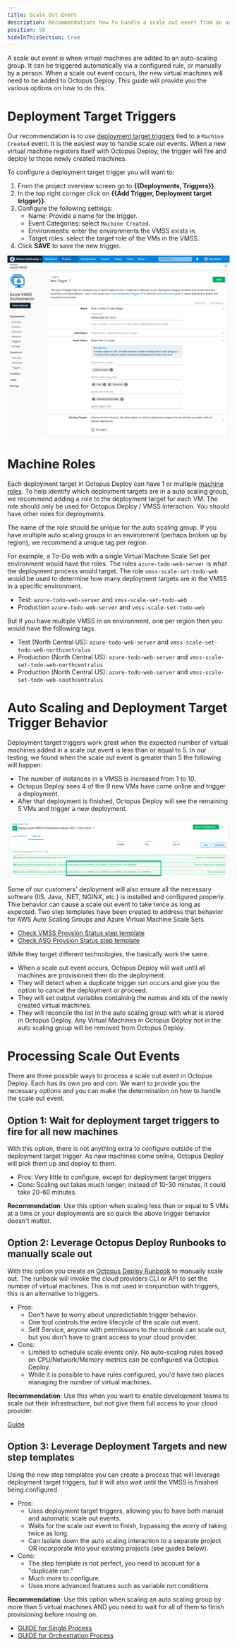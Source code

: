 ```yaml
---
title: Scale Out Event
description: Recommendations how to handle a scale out event from an auto scaling group in Octopus Deploy.
position: 50
hideInThisSection: true
---
```


A scale out event is when virtual machines are added to an auto-scaling group.  It can be triggered automatically via a configured rule, or manually by a person.  When a scale out event occurs, the new virtual machines will need to be added to Octopus Deploy.  This guide will provide you the various options on how to do this.

# Deployment Target Triggers

Our recommendation is to use [deployment target triggers](/docs/projects/project-triggers/deployment-target-triggers.md) tied to a `Machine Created` event.  It is the easiest way to handle scale out events.  When a new virtual machine registers itself with Octopus Deploy, the trigger will fire and deploy to those newly created machines.

To configure a deployment target trigger you will want to:

1. From the project overview screen go to **{{Deployments, Triggers}}**.
2. In the top right cornger click on **{{Add Trigger, Deployment target trigger}}**.
3. Configure the following settings:
    - Name: Provide a name for the trigger.
    - Event Categories: select `Machine Created`.
    - Environments: enter the environments the VMSS exists in.
    - Target roles: select the target role of the VMs in the VMSS.
4. Click **SAVE** to save the new trigger.

![Orchestration Project Deployment Target Trigger](images/orchestration-project-deployment-target-trigger.png)

# Machine Roles

Each deployment target in Octopus Deploy can have 1 or multiple [machine roles](/docs/getting-started/best-practices/environments-and-deployment-targets-and-roles.md#deployment-target-environment-and-role-relationship).  To help identify which deployment targets are in a auto scaling group, we recommend adding a role to the deployment target for each VM.  The role should only be used for Octopus Deploy / VMSS interaction.  You should have other roles for deployments.

The name of the role should be unique for the auto scaling group.  If you have multiple auto scaling groups in an environment (perhaps broken up by region), we recommend a unique tag per region.

For example, a To-Do web with a single Virtual Machine Scale Set per environment would have the roles.  The roles `azure-todo-web-server` is what the deployment process would target.  The role `vmss-scale-set-todo-web` would be used to determine how many deployment targets are in the VMSS in a specific environment.

- Test: `azure-todo-web-server` and `vmss-scale-set-todo-web`
- Production `azure-todo-web-server` and `vmss-scale-set-todo-web`

But if you have multiple VMSS in an environment, one per region then you would have the following tags.

- Test (North Central US): `azure-todo-web-server` and `vmss-scale-set-todo-web-northcentralus`
- Production (North Central US): `azure-todo-web-server` and `vmss-scale-set-todo-web-northcentralus`
- Production (North Central US): `azure-todo-web-server` and `vmss-scale-set-todo-web-southcentralus`

# Auto Scaling and Deployment Target Trigger Behavior

Deployment target triggers work great when the expected number of virtual machines added in a scale out event is less than or equal to 5.  In our testing, we found when the scale out event is greater than 5 the following will happen:

- The number of instances in a VMSS is increased from 1 to 10.
- Octopus Deploy sees 4 of the 9 new VMs have come online and trigger a deployment.
- After that deployment is finished, Octopus Deploy will see the remaining 5 VMs and trigger a new deployment.

![Deployment target triggers with auto scaling groups](images/auto-scaling-with-deployment-target-triggers.png)

Some of our customers' deployment will also ensure all the necessary software (IIS, Java, .NET, NGINX, etc.) is installed and configured properly.  Thie behavior can cause a scale out event to take twice as long as expected.  Two step templates have been created to address that behavior for AWS Auto Scaling Groups and Azure Virtual Machine Scale Sets.  

- [Check VMSS Provsion Status step template](https://library.octopus.com/step-templates/e04c5cd8-0982-44b8-9cae-0a4b43676adc/actiontemplate-check-vmss-provision-status)
- [Check ASG Provsion Status step template](TBD)

While they target different technologies, the basically work the same.

- When a scale out event occurs, Octopus Deploy will wait until all machines are provisioned then do the deployment.
- They will detect when a duplicate trigger run occurs and give you the option to cancel the deployment or proceed.
- They will set output variables containing the names and ids of the newly created virtual machines.
- They will reconcile the list in the auto scaling group with what is stored in Octopus Deploy.  Any Virtual Machines in Octopus Deploy not in the auto scaling group will be removed from Octopus Deploy.

# Processing Scale Out Events

There are three possible ways to process a scale out event in Octopus Deploy.  Each has its own pro and con.  We want to provide you the necessary options and you can make the determination on how to handle the scale out event.

## Option 1: Wait for deployment target triggers to fire for all new machines

With this option, there is not anything extra to configure outside of the deployment target trigger.  As new machines come online, Octopus Deploy will pick them up and deploy to them.  

- Pros: Very little to configure, except for deployment target triggers
- Cons: Scaling out takes much longer; instead of 10-30 minutes, it could take 20-60 minutes.

**Recommendation**: Use this option when scaling less than or equal to 5 VMs at a time or your deployments are so quick the above trigger behavior doesn't matter.

## Option 2: Leverage Octopus Deploy Runbooks to manually scale out

With this option you create an [Octopus Deploy Runbook](/docs/runbooks/index.md) to manually scale out.  The runbook will invoke the cloud providers CLI or API to set the number of virtual machines.  This is not used in conjunction with triggers, this is an alternative to triggers.

- Pros: 
    - Don't have to worry about unpredictiable trigger behavior.  
    - One tool controls the entire lifecycle of the scale out event.
    - Self Service, anyone with permissions to the runbook can scale out, but you don't have to grant access to your cloud provider. 
- Cons:
    - Limited to schedule scale events only.  No auto-scaling rules based on CPU/Network/Memory metrics can be configured via Octopus Deploy.
    - While it is possible to have rules configured, you'd have two places managing the number of virtual machines.

**Recommendation**: Use this when you want to enable development teams to scale out their infrastructure, but not give them full access to your cloud provider.

[Guide](TBD)

## Option 3: Leverage Deployment Targets and new step templates

Using the new step templates you can create a process that will leverage deployment target triggers, but it will also wait until the VMSS is finished being configured.

- Pros:
    - Uses deployment target triggers, allowing you to have both manual and automatic scale out events.
    - Waits for the scale out event to finish, bypassing the worry of taking twice as long.
    - Can isolate down the auto scaling interaction to a separate project OR incorporate into your existing projects (see guides below).
- Cons:
    - The step template is not perfect, you need to account for a "duplicate run."
    - Much more to configure.
    - Uses more advanced features such as variable run conditions.

**Recommendation**: Use this option when scaling an auto scaling group by more than 5 virtual machines AND you need to wait for all of them to finish provisioning before moving on.

- [GUIDE for Single Process](TBD)
- [GUIDE for Orchestration Process](TBD)

